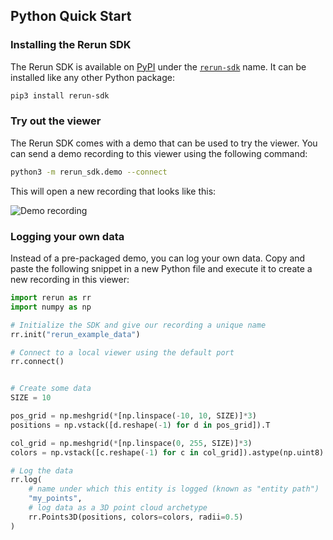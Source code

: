 ## Python Quick Start

### Installing the Rerun SDK

The Rerun SDK is available on [PyPI](https://pypi.org/) under the
[`rerun-sdk`](https://pypi.org/project/rerun-sdk/) name. It can be installed like any other
Python package:

```sh
pip3 install rerun-sdk
```

### Try out the viewer

The Rerun SDK comes with a demo that can be used to try the viewer. You can send a demo recording
to this viewer using the following command:

```sh
python3 -m rerun_sdk.demo --connect
```

This will open a new recording that looks like this:

![Demo recording](https://static.rerun.io/quickstart2_simple_cube/632a8f1c79f70a2355fad294fe085291fcf3a8ae/768w.png)


### Logging your own data

Instead of a pre-packaged demo, you can log your own data. Copy and paste the following snippet in a new
Python file and execute it to create a new recording in this viewer:

```python
import rerun as rr
import numpy as np

# Initialize the SDK and give our recording a unique name
rr.init("rerun_example_data")

# Connect to a local viewer using the default port
rr.connect()


# Create some data
SIZE = 10

pos_grid = np.meshgrid(*[np.linspace(-10, 10, SIZE)]*3)
positions = np.vstack([d.reshape(-1) for d in pos_grid]).T

col_grid = np.meshgrid(*[np.linspace(0, 255, SIZE)]*3)
colors = np.vstack([c.reshape(-1) for c in col_grid]).astype(np.uint8).T

# Log the data
rr.log(
    # name under which this entity is logged (known as "entity path")
    "my_points",
    # log data as a 3D point cloud archetype
    rr.Points3D(positions, colors=colors, radii=0.5)
)
```
